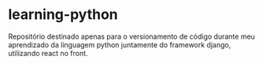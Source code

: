 # learning-python
Repositório destinado apenas para o versionamento de código durante meu aprendizado da linguagem python juntamente do framework django, utilizando react no front.
